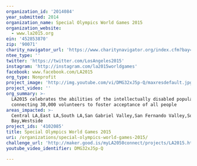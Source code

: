 ```yaml
---
organization_id: '2014084'
year_submitted: 2014
organization_name: Special Olympics World Games 2015
organization_website:
  - www.la2015.org
ein: '452853870'
zip: '90071'
charity_navigator_url: 'https://www.charitynavigator.org/index.cfm?bay=search.profile&ein=452853870'
ntee_type: ''
twitter: 'https://twitter.com/LosAngeles2015'
instagram: 'http://instagram.com/la2015worldgames'
facebook: www.facebook.com/LA2015
org_type: Nonprofit
project_image: 'http://img.youtube.com/vi/DMG32xJ5p-Q/maxresdefault.jpg'
project_video: ''
org_summary: >-
  LA2015 celebrates the abilities of the intellectually disabled population by
  connecting 30,000 volunteers to foster acceptance of all people
areas_impacted: >-
  Central LA,East LA,South LA,San Gabriel Valley,San Fernando Valley,South
  Bay,Westside
project_ids: '4102085'
title: Special Olympics World Games 2015
uri: /organizations/special-olympics-world-games-2015/
challenge_url: 'http://maker.good.is/myLA2050connect/projects/LA2015.html'
youtube_video_identifier: DMG32xJ5p-Q

---
```

